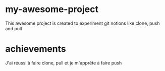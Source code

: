 # my-awesome-project
This awesome project is created to experiment git notions like clone, push and pull

# achievements 
J'ai réussi à faire clone, pull et je m'apprête à faire push